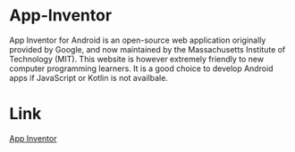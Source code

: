 # App-Inventor
App Inventor for Android is an open-source web application originally provided by Google, and now maintained by the Massachusetts Institute of Technology (MIT). This website is however extremely friendly to new computer programming learners. It is a good choice to develop Android apps if JavaScript or Kotlin is not availbale.

# Link
[App Inventor](http://app.gzjkw.net/)
